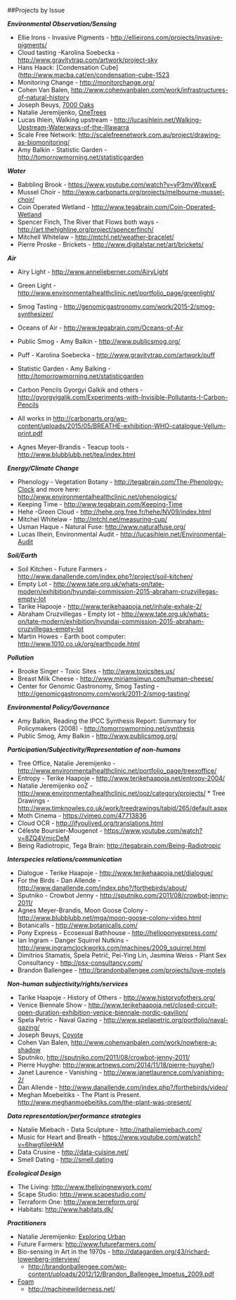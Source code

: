 ##Projects by Issue

***Environmental Observation/Sensing***

* Ellie Irons - Invasive Pigments - http://ellieirons.com/projects/invasive-pigments/
* Cloud tasting -Karolina Soebecka -  http://www.gravitytrap.com/artwork/project-sky
* Hans Haack: [Condensation Cube](http://www.macba.cat/en/condensation-cube-1523
* Monitoring Change - http://monitorchange.org/
* Cohen Van Balen, http://www.cohenvanbalen.com/work/infrastructures-of-natural-history
* Joseph Beuys, [7000 Oaks](https://en.wikipedia.org/wiki/7000_Oaks)
* Natalie Jeremijenko, [OneTrees](http://www.nyu.edu/projects/xdesign/onetrees/description/)
* Lucas Ihlein, Walking upstream - http://lucasihlein.net/Walking-Upstream-Waterways-of-the-Illawarra
* Scale Free Network: http://scalefreenetwork.com.au/project/drawing-as-biomonitoring/
* Amy Balkin - Statistic Garden - http://tomorrowmorning.net/statisticgarden

***Water***

* Babbling Brook - https://www.youtube.com/watch?v=yP3mvWlxwxE
* Mussel Choir - http://www.carbonarts.org/projects/melbourne-mussel-choir/ 
* Coin Operated Wetland - http://www.tegabrain.com/Coin-Operated-Wetland 
* Spencer Finch, The River that Flows both ways - http://art.thehighline.org/project/spencerfinch/ 
* Mitchell Whitelaw - http://mtchl.net/weather-bracelet/ 
* Pierre Proske - Brickets - http://www.digitalstar.net/art/brickets/

***Air***

* Airy Light - http://www.annelieberner.com/AiryLight 
* Green Light - http://www.environmentalhealthclinic.net/portfolio_page/greenlight/ 
* Smog Tasting - http://genomicgastronomy.com/work/2015-2/smog-synthesizer/ 
* Oceans of Air - http://www.tegabrain.com/Oceans-of-Air 
* Public Smog - Amy Balkin - http://www.publicsmog.org/ 
* Puff - Karolina Soebecka - http://www.gravitytrap.com/artwork/puff 
* Statistic Garden - Amy Balking - http://tomorrowmorning.net/statisticgarden 

* Carbon Pencils Gyorgyi Galkik and others - http://gyorgyigalik.com/Experiments-with-Invisible-Pollutants-I-Carbon-Pencils 
* All works in http://carbonarts.org/wp-content/uploads/2015/05/BREATHE-exhibition-WHO-catalogue-Vellum-print.pdf 
* Agnes Meyer-Brandis - Teacup tools - http://www.blubblubb.net/tea/index.html

***Energy/Climate Change***

* Phenology - Vegetation Botany - http://tegabrain.com/The-Phenology-Clock and more here: http://www.environmentalhealthclinic.net/phenologics/
* Keeping Time - http://www.tegabrain.com/Keeping-Time 
* Hehe -Green Cloud -  http://hehe.org.free.fr/hehe/NV09/index.html 
* Mitchel Whitelaw - http://mtchl.net/measuring-cup/ 
* Usman Haque - Natural Fuse: http://www.naturalfuse.org/
* Lucas Ilhein, Environmental Audit - http://lucasihlein.net/Environmental-Audit

***Soil/Earth***

* Soil Kitchen - Future Farmers - http://www.danallende.com/index.php?/project/soil-kitchen/ 
* Empty Lot - http://www.tate.org.uk/whats-on/tate-modern/exhibition/hyundai-commission-2015-abraham-cruzvillegas-empty-lot 
* Tarike Hapooje -  http://www.terikehaapoja.net/inhale-exhale-2/ 
* Abraham Cruzvillegas - Empty lot - http://www.tate.org.uk/whats-on/tate-modern/exhibition/hyundai-commission-2015-abraham-cruzvillegas-empty-lot
* Martin Howes - Earth boot computer: http://www.1010.co.uk/org/earthcode.html

***Pollution***
* Brooke Singer - Toxic Sites - http://www.toxicsites.us/ 
* Breast Milk Cheese - http://www.miriamsimun.com/human-cheese/ 
* Center for Genomic Gastronomy, Smog Tasting - http://genomicgastronomy.com/work/2011-2/smog-tasting/

***Environmental Policy/Governance***

* Amy Balkin, Reading the IPCC Synthesis Report: Summary for Policymakers (2008) - http://tomorrowmorning.net/synthesis 
* Public Smog, Amy Balkin - http://www.publicsmog.org/ 

***Participation/Subjectivity/Representation of non-humans***

* Tree Office, Natalie Jeremijenko - http://www.environmentalhealthclinic.net/portfolio_page/treexoffice/
* Entropy - Terike Haapoje - http://www.terikehaapoja.net/entropy-2004/ 
* Natalie Jeremijenko ooZ - http://www.environmentalhealthclinic.net/ooz/category/projects/ * Tree Drawings - http://www.timknowles.co.uk/work/treedrawings/tabid/265/default.aspx 
* Moth Cinema - https://vimeo.com/47713836 
* Cloud OCR - http://ifyoulived.org/translations.html 
* Céleste Boursier-Mougenot - https://www.youtube.com/watch?v=8ZQ4VmicDeM 
* Being Radiotropic, Tega Brain: http://tegabrain.com/Being-Radiotropic

***Interspecies relations/communication***
* Dialogue - Terike Haapoje - http://www.terikehaapoja.net/dialogue/ 
* For the Birds - Dan Allende - http://www.danallende.com/index.php?/forthebirds/about/ 
* Sputniko - Crowbot Jenny - http://sputniko.com/2011/08/crowbot-jenny-2011/
* Agnes Meyer-Brandis, Moon Goose Colony - http://www.blubblubb.net/mga/moon-goose-colony-video.html
* Botanicalls - http://www.botanicalls.com/
* Pony Express - Ecosexual Bathhouse - http://helloponyexpress.com/ 
* Ian Ingram - Danger Squirrel Nutkins - http://www.ingramclockworks.com/machines/2009_squirrel.html 
* Dimitrios Stamatis, Špela Petrič, Pei-Ying Lin, Jasmina Weiss  - Plant Sex Consultancy - http://psx-consultancy.com/
* Brandon Ballengee - http://brandonballengee.com/projects/love-motels

***Non-human subjectivity/rights/services***
* Tarike Haapoje - History of Others - http://www.historyofothers.org/
* Venice Biennale Show - http://www.terikehaapoja.net/closed-circuit-open-duration-exhibition-venice-biennale-nordic-pavilion/ 
* Spela Petric - Naval Gazing - http://www.spelapetric.org/portfolio/naval-gazing/ 
* Joseph Beuys, [Coyote](http://www.tate.org.uk/art/artworks/beuys-coyote-ar00733)
* Cohen Van Balen, http://www.cohenvanbalen.com/work/nowhere-a-shadow 
* Sputniko, http://sputniko.com/2011/08/crowbot-jenny-2011/
* Pierre Huyghe: http://www.artnews.com/2014/11/18/pierre-huyghe/) 
* Janet Laurence - Vanishing - http://www.janetlaurence.com/vanishing-2/
* Dan Allende - http://www.danallende.com/index.php?/forthebirds/video/ 
* Meghan Moebeitiks - The Plant is Present. http://www.meghanmoebeitiks.com/the-plant-was-present/

***Data representation/performance strategies***

* Natalie Miebach - Data Sculpture - http://nathaliemiebach.com/ 
* Music for Heart and Breath - https://www.youtube.com/watch?v=6hwgfiIeHkM 
* Data Crusine - http://data-cuisine.net/
* Smell Dating - http://smell.dating

***Ecological Design***

* The Living: http://www.thelivingnewyork.com/
* Scape Studio: http://www.scapestudio.com/
* Terraform One: http://www.terreform.org/
* Habitats: http://www.habitats.dk/

***Practitioners***

* Natalie Jeremijenko: [Exploring Urban](https://vimeo.com/68771598)
* Future Farmers: http://www.futurefarmers.com/
* Bio-sensing in Art in the 1970s - http://datagarden.org/43/richard-lowenberg-interview/
	* http://brandonballengee.com/wp-content/uploads/2012/12/Brandon_Ballengee_Impetus_2009.pdf
* [Foam](http://fo.am/activities/) 
	* http://machinewilderness.net/
